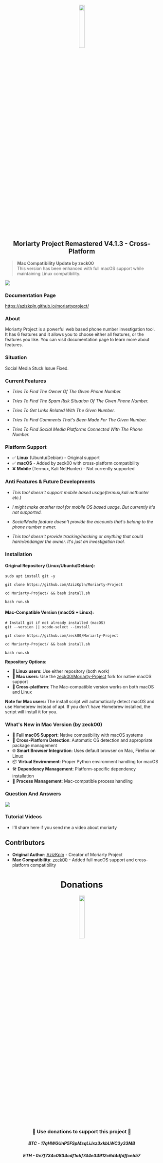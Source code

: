 <p align="center" width="100%">
    <img width="19%" src="https://i.ibb.co/bvKNrwx/t5179.png">
</p>
<h2 align="center" width="100%">Moriarty Project Remastered V4.1.3 - Cross-Platform</h2>

> **Mac Compatibility Update by zeck00**  
> This version has been enhanced with full macOS support while maintaining Linux compatibility.

![](banners/gif.gif)

### Documentation Page

<a href="https://azizkpln.github.io/moriartyproject/" target="_blank">https://azizkpln.github.io/moriartyproject/</a>

### About
Moriarty Project is a powerful web based phone number investigation tool. It has 6 features and it allows you to choose either all features, or the features you like. You can visit documentation page to learn more about features.

### Situation
Social Media Stuck Issue Fixed.

### Current Features
- *Tries To Find The Owner Of The Given Phone Number.*

- *Tries To Find The Spam Risk Situation Of The Given Phone Number.*

- *Tries To Get Links Related With The Given Number.*

- *Tries To Find Comments That's Been Made For The Given Number.*

- *Tries To Find Social Media Platforms Connected With The Phone Number.*

### Platform Support
- ✅ **Linux** (Ubuntu/Debian) - Original support
- ✅ **macOS** - Added by zeck00 with cross-platform compatibility
- ❌ **Mobile** (Termux, Kali NetHunter) - Not currently supported

### Anti Features & Future Developments
- *This tool doesn't support mobile based usage(termux,kali nethunter etc.)*

- *I might make another tool for mobile OS based usage. But currently it's not supported.*

- *SocialMedia feature doesn't provide the accounts that's belong to the phone number owner.*

- *This tool doesn't provide tracking/hacking or anything that could harm/endanger the owner. It's just an investigation tool.*



### Installation

#### Original Repository (Linux/Ubuntu/Debian):
````
sudo apt install git -y

git clone https://github.com/AzizKpln/Moriarty-Project

cd Moriarty-Project/ && bash install.sh

bash run.sh
````

#### Mac-Compatible Version (macOS + Linux):
````
# Install git if not already installed (macOS)
git --version || xcode-select --install

git clone https://github.com/zeck00/Moriarty-Project

cd Moriarty-Project/ && bash install.sh

bash run.sh
````

**Repository Options:**
- **🐧 Linux users**: Use either repository (both work)
- **🍎 Mac users**: Use the [zeck00/Moriarty-Project](https://github.com/zeck00/Moriarty-Project) fork for native macOS support
- **🔄 Cross-platform**: The Mac-compatible version works on both macOS and Linux

**Note for Mac users:** The install script will automatically detect macOS and use Homebrew instead of apt. If you don't have Homebrew installed, the script will install it for you.

### What's New in Mac Version (by zeck00)
- 🍎 **Full macOS Support**: Native compatibility with macOS systems
- 🔄 **Cross-Platform Detection**: Automatic OS detection and appropriate package management
- 🌐 **Smart Browser Integration**: Uses default browser on Mac, Firefox on Linux
- 📦 **Virtual Environment**: Proper Python environment handling for macOS
- 🛠️ **Dependency Management**: Platform-specific dependency installation
- 🔧 **Process Management**: Mac-compatible process handling

### Question And Answers
![](https://i.ibb.co/26ycxZb/Capture.png)

### Tutorial Videos
* I'll share here if you send me a video about moriarty

## Contributors
- **Original Author**: [AzizKpln](https://github.com/AzizKpln) - Creator of Moriarty Project
- **Mac Compatibility**: [zeck00](https://github.com/zeck00) - Added full macOS support and cross-platform compatibility

<h1 align="center" width="100%">Donations</h1>
<p align="center" width="100%">
    <img width="19%" src="https://i.ibb.co/HXmPjDm/heart3.png">
</p>
<h3 align="center">🙌 Use donations to support this project 🙌</h3>
<h5 align="center">BTC - 17qHWGUnP5FSpMsqLiJxz3xkbLWC3y33MB</h5>
<h5 align="center">ETH - 0x7f734c0834cdf1abf744e34912c6d4dfdffceb57</h5>
